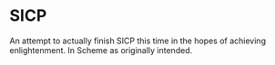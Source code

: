 # SICP

An attempt to actually finish SICP this time in the hopes of achieving enlightenment. 
In Scheme as originally intended. 
